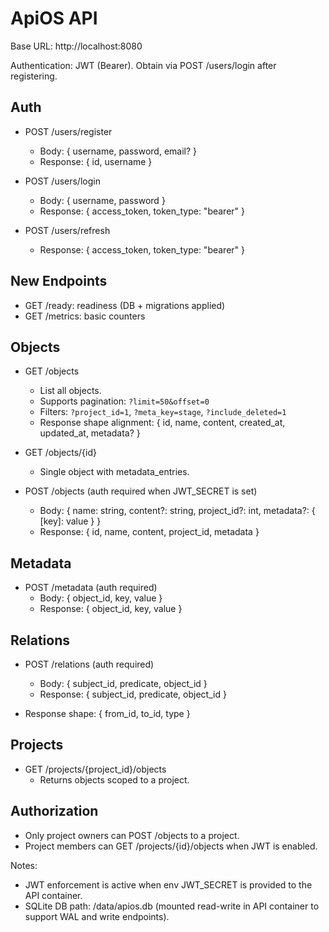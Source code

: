 # ApiOS API

Base URL: http://localhost:8080

Authentication: JWT (Bearer). Obtain via POST /users/login after registering.

## Auth

- POST /users/register
  - Body: { username, password, email? }
  - Response: { id, username }

- POST /users/login
  - Body: { username, password }
  - Response: { access_token, token_type: "bearer" }

- POST /users/refresh
  - Response: { access_token, token_type: "bearer" }

## New Endpoints

- GET /ready: readiness (DB + migrations applied)
- GET /metrics: basic counters

## Objects

- GET /objects
  - List all objects.
  - Supports pagination: `?limit=50&offset=0`
  - Filters: `?project_id=1`, `?meta_key=stage`, `?include_deleted=1`
  - Response shape alignment: { id, name, content, created_at, updated_at, metadata? }

- GET /objects/{id}
  - Single object with metadata_entries.

- POST /objects (auth required when JWT_SECRET is set)
  - Body: { name: string, content?: string, project_id?: int, metadata?: { [key]: value } }
  - Response: { id, name, content, project_id, metadata }

## Metadata

- POST /metadata (auth required)
  - Body: { object_id, key, value }
  - Response: { object_id, key, value }

## Relations

- POST /relations (auth required)
  - Body: { subject_id, predicate, object_id }
  - Response: { subject_id, predicate, object_id }

- Response shape: { from_id, to_id, type }

## Projects

- GET /projects/{project_id}/objects
  - Returns objects scoped to a project.

## Authorization

- Only project owners can POST /objects to a project.
- Project members can GET /projects/{id}/objects when JWT is enabled.

Notes:
- JWT enforcement is active when env JWT_SECRET is provided to the API container.
- SQLite DB path: /data/apios.db (mounted read-write in API container to support WAL and write endpoints).
